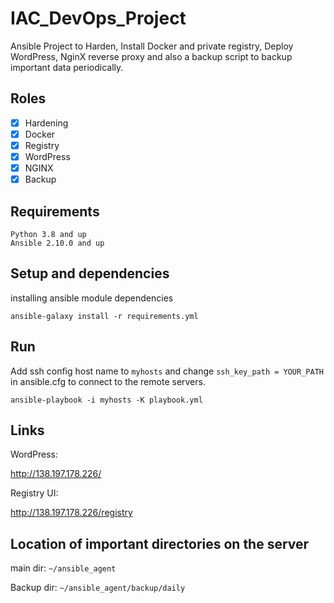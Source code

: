 # IAC_DevOps_Project
Ansible Project to Harden, Install Docker and private registry, Deploy WordPress, NginX reverse proxy and also a backup script to backup important data periodically.  

## Roles
- [x] Hardening
- [x] Docker
- [x] Registry
- [x] WordPress
- [x] NGINX
- [x] Backup

## Requirements
```
Python 3.8 and up
Ansible 2.10.0 and up
```

## Setup and dependencies
installing ansible module dependencies
```
ansible-galaxy install -r requirements.yml
```

## Run
Add ssh config host name to `myhosts` and change ```ssh_key_path = YOUR_PATH``` in ansible.cfg to connect to the remote servers.
```
ansible-playbook -i myhosts -K playbook.yml
```

## Links

WordPress:

http://138.197.178.226/

Registry UI:

http://138.197.178.226/registry


## Location of important directories on the server

main dir: ```~/ansible_agent```

Backup dir: ```~/ansible_agent/backup/daily```
